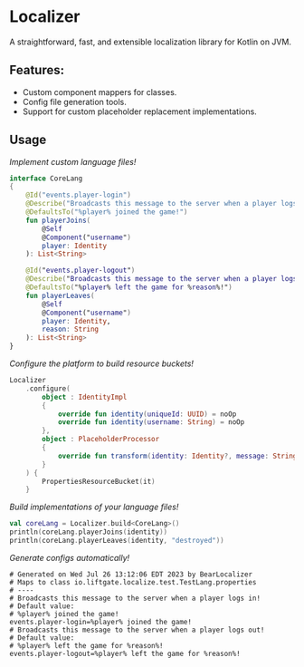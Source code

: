 # Localizer
A straightforward, fast, and extensible localization library for Kotlin on JVM.

## Features:
- Custom component mappers for classes.
- Config file generation tools.
- Support for custom placeholder replacement implementations.

## Usage

*Implement custom language files!*
```kotlin
interface CoreLang
{
    @Id("events.player-login")
    @Describe("Broadcasts this message to the server when a player logs in!")
    @DefaultsTo("%player% joined the game!")
    fun playerJoins(
        @Self
        @Component("username")
        player: Identity
    ): List<String>

    @Id("events.player-logout")
    @Describe("Broadcasts this message to the server when a player logs out!")
    @DefaultsTo("%player% left the game for %reason%!")
    fun playerLeaves(
        @Self
        @Component("username")
        player: Identity,
        reason: String
    ): List<String>
}
```
*Configure the platform to build resource buckets!*
```kotlin
Localizer
    .configure(
        object : IdentityImpl
        {
            override fun identity(uniqueId: UUID) = noOp
            override fun identity(username: String) = noOp
        },
        object : PlaceholderProcessor
        {
            override fun transform(identity: Identity?, message: String) = message
        }
    ) {
        PropertiesResourceBucket(it)
    }
```
*Build implementations of your language files!*
```kotlin
val coreLang = Localizer.build<CoreLang>()
println(coreLang.playerJoins(identity))
println(coreLang.playerLeaves(identity, "destroyed"))
```
*Generate configs automatically!*
```properties
# Generated on Wed Jul 26 13:12:06 EDT 2023 by BearLocalizer
# Maps to class io.liftgate.localize.test.TestLang.properties
# ----
# Broadcasts this message to the server when a player logs in!
# Default value:
# %player% joined the game!
events.player-login=%player% joined the game!
# Broadcasts this message to the server when a player logs out!
# Default value:
# %player% left the game for %reason%!
events.player-logout=%player% left the game for %reason%!
```
